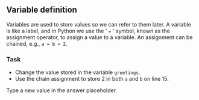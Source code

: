 ## Variable definition

Variables are used to store values so we can refer to them later. A variable 
is like a label, and in Python we use the ' `=` ' symbol, known as the 
assignment operator, to assign a value to a variable. An assignment can be 
chained, e.g., `a = b = 2`.   
### Task
 - Change the value stored in the variable `greetings`.
 - Use the chain assignment to store 2 in both `a` and `b` on line 15.

<div class="hint">Type a new value in the answer placeholder.</div>
